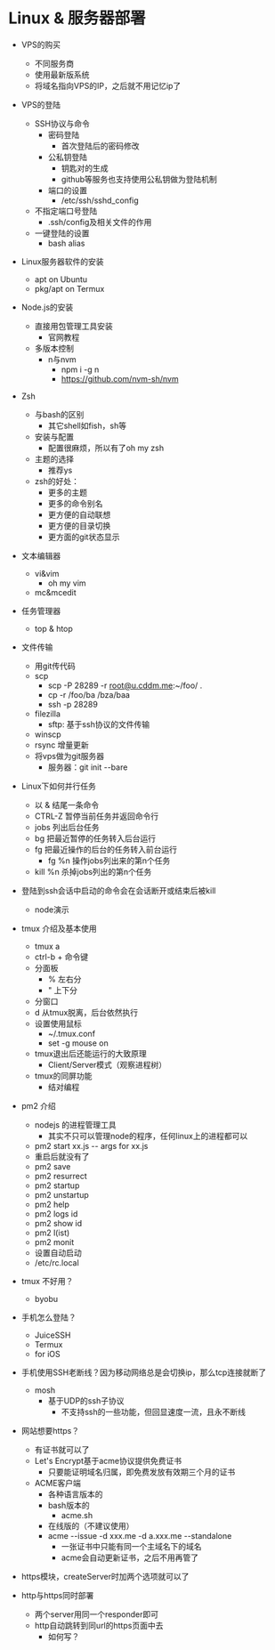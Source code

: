 # Linux & 服务器部署

* VPS的购买
  * 不同服务商
  * 使用最新版系统
  * 将域名指向VPS的IP，之后就不用记忆ip了
* VPS的登陆
  * SSH协议与命令
    * 密码登陆
      * 首次登陆后的密码修改
    * 公私钥登陆
      * 钥匙对的生成
      * github等服务也支持使用公私钥做为登陆机制
    * 端口的设置
      * /etc/ssh/sshd_config
  * 不指定端口号登陆
    * .ssh/config及相关文件的作用
  * 一键登陆的设置
    * bash alias

* Linux服务器软件的安装
  * apt on Ubuntu
  * pkg/apt on Termux
* Node.js的安装
  * 直接用包管理工具安装
    * 官网教程
  * 多版本控制
    * n与nvm
      * npm i -g n
      * https://github.com/nvm-sh/nvm

* Zsh
  * 与bash的区别
    * 其它shell如fish，sh等
  * 安装与配置
    * 配置很麻烦，所以有了oh my zsh
  * 主题的选择
    * 推荐ys
  * zsh的好处：
    * 更多的主题
    * 更多的命令别名
    * 更方便的自动联想
    * 更方便的目录切换
    * 更方面的git状态显示

* 文本编辑器
  * vi&vim
    * oh my vim
  * mc&mcedit

* 任务管理器
  * top & htop

* 文件传输
  * 用git传代码
  * scp
    * scp -P 28289 -r  root@u.cddm.me:~/foo/ .
    * cp -r /foo/ba /bza/baa
    * ssh -p 28289
  * filezilla
    * sftp: 基于ssh协议的文件传输
  * winscp
  * rsync 增量更新
  * 将vps做为git服务器
    * 服务器：git init --bare

* Linux下如何并行任务
  * 以 & 结尾一条命令
  * CTRL-Z 暂停当前任务并返回命令行
  * jobs 列出后台任务
  * bg 把最近暂停的任务转入后台运行
  * fg 把最近操作的后台的任务转入前台运行
    * fg %n 操作jobs列出来的第n个任务
  * kill %n 杀掉jobs列出的第n个任务

* 登陆到ssh会话中启动的命令会在会话断开或结束后被kill
  * node演示
* tmux 介绍及基本使用
  * tmux a
  * ctrl-b + 命令键
  * 分面板
    * % 左右分
    * " 上下分
  * 分窗口
  * d 从tmux脱离，后台依然执行
  * 设置使用鼠标
    * ~/.tmux.conf
    * set -g mouse on
  * tmux退出后还能运行的大致原理
    * Client/Server模式（观察进程树）
  * tmux的同屏功能
    * 结对编程

* pm2 介绍
  * nodejs 的进程管理工具
    * 其实不只可以管理node的程序，任何linux上的进程都可以
  * pm2 start xx.js -- args for xx.js
  * 重启后就没有了
  * pm2 save
  * pm2 resurrect
  * pm2 startup
  * pm2 unstartup
  * pm2 help
  * pm2 logs id
  * pm2 show id
  * pm2 l(ist)
  * pm2 monit
  * 设置自动启动
  * /etc/rc.local

* tmux 不好用？
  * byobu

* 手机怎么登陆？
  * JuiceSSH
  * Termux
  * for iOS
* 手机使用SSH老断线？因为移动网络总是会切换ip，那么tcp连接就断了
  * mosh
    * 基于UDP的ssh子协议
      * 不支持ssh的一些功能，但回显速度一流，且永不断线

* 网站想要https？
  * 有证书就可以了
  * Let's Encrypt基于acme协议提供免费证书
    * 只要能证明域名归属，即免费发放有效期三个月的证书
  * ACME客户端
    * 各种语言版本的
    * bash版本的
      * acme.sh
    * 在线版的（不建议使用）
    * acme --issue -d xxx.me -d a.xxx.me --standalone
      * 一张证书中只能有同一个主域名下的域名
      * acme会自动更新证书，之后不用再管了

* https模块，createServer时加两个选项就可以了
* http与https同时部署
  * 两个server用同一个responder即可
  * http自动跳转到同url的https页面中去
    * 如何写？
